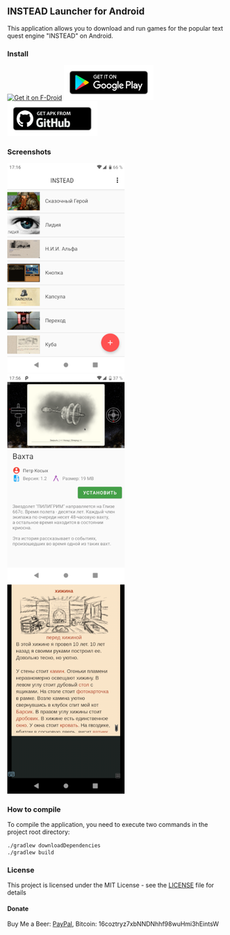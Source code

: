 ## INSTEAD Launcher for Android
This application allows you to download and run games for the popular text quest engine "INSTEAD" on Android.

### Install

[<img src="https://fdroid.gitlab.io/artwork/badge/get-it-on.png"
     alt="Get it on F-Droid"
     height="80">](https://f-droid.org/packages/org.emunix.insteadlauncher/)
[<img src="/images/badges/google-play.png"
     alt="Get it on Google Play"
     height="80">](https://play.google.com/store/apps/details?id=org.emunix.insteadlauncher)
[<img src="/images/badges/github.png"
     alt="Get it on Github"
     height="80">](https://github.com/btimofeev/instead-launcher-android/releases)

### Screenshots

<img src="/images/screenshots/screenshot_1.png" width="270"> <img src="/images/screenshots/screenshot_2.png" width="270"> <img src="/images/screenshots/screenshot_3.png" width="270">

### How to compile
To compile the application, you need to execute two commands in the project root directory:

```
./gradlew downloadDependencies
./gradlew build
```

### License

This project is licensed under the MIT License - see the [LICENSE](LICENSE) file for details

#### Donate

Buy Me a Beer: [PayPal](https://www.paypal.me/btimofeev), Bitcoin: 16coztryz7xbNNDNhhf98wuHmi3hEintsW
